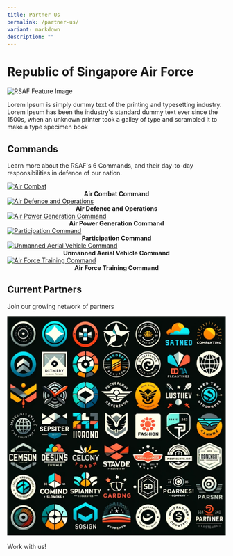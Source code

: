 ```yaml
---
title: Partner Us
permalink: /partner-us/
variant: markdown
description: ""
---
```

<style>.bp-button{text-decoration:none !important;}</style>
<h1>Republic of Singapore Air Force</h1>
<img alt="RSAF Feature Image" src="https://static1.straitstimes.com.sg/s3fs-public/styles/large30x20/public/articles/2021/05/24/yq-rsaf-24052025.jpg?VersionId=Tls5k2P1aPwDf.V.RXmzxGL5oTkQeWas">
<p>
  Lorem Ipsum&nbsp;is simply dummy text of the printing and typesetting
  industry. Lorem Ipsum has been the industry's standard dummy text ever since
  the 1500s, when an unknown printer took a galley of type and scrambled it to
  make a type specimen book
</p>
<h2>Commands</h2>
<p>
  Learn more about the RSAF's 6 Commands, and their day-to-day responsibilities
  in defence of our nation.
</p>
<div class="row">
  <div class="col">
    <div class="card sgds">
      <a href="https://www.mindef.gov.sg/web/portal/rsaf/rsaf-forces/commands/detail/air-combat-command" class="card-link">
        <img src="https://www.mindef.gov.sg/web/wcm/connect/rsaf/f09f28d1-14c2-45a5-9477-527222cae18d/Air-Combat-Command.png?MOD=AJPERES&amp;CACHEID=ROOTWORKSPACE.Z18\_1QK41482L8HD90QOSSLBSG34O4-f09f28d1-14c2-45a5-9477-527222cae18d-mBdlcG7" alt="Air Combat" class="card-img-top">
      </a>
			<br>
      <div style="text-align:center" class="header">
        <b>Air Combat Command</b>
      </div>
    </div>
  </div>
  <div class="col">
    <div class="card sgds">
      <a href="https://www.mindef.gov.sg/web/portal/rsaf/rsaf-forces/commands/detail/air-defence-operations-command" class="card-link">
        <img src="https://www.mindef.gov.sg/web/wcm/connect/rsaf/5d5dc237-1764-4c87-9605-e93ee4cfb2ff/Air-Defence-and-Operations-Command.png?MOD=AJPERES&amp;CACHEID=ROOTWORKSPACE.Z18_1QK41482L8HD90QOSSLBSG34O4-5d5dc237-1764-4c87-9605-e93ee4cfb2ff-mBdlxGg" alt="Air Defence and Operations" class="card-img-top">
      </a>
			<br>
      <div style="text-align:center" class="header">
        <b>Air Defence and Operations</b>
      </div>
    </div>
  </div>
  <div class="col">
    <div class="card sgds">
      <a href="https://www.mindef.gov.sg/web/portal/rsaf/rsaf-forces/commands/detail/air-power-generation-command" class="card-link">
        <img src="https://www.mindef.gov.sg/web/wcm/connect/rsaf/bc8f8cb8-910e-4844-bbc1-2250b042b1cf/Air-Power-Generation-Command.png?MOD=AJPERES&amp;CACHEID=ROOTWORKSPACE.Z18_1QK41482L8HD90QOSSLBSG34O4-bc8f8cb8-910e-4844-bbc1-2250b042b1cf-mBdpYEJ" alt="Air Power Generation Command" class="card-img-top">
      </a>
      <br>
      <div style="text-align:center" class="header">
        <b>Air Power Generation Command</b>
      </div>
    </div>
  </div>
</div>
<div class="row">
  <div class="col">
    <div class="card sgds">
      <a href="https://www.mindef.gov.sg/web/portal/rsaf/rsaf-forces/commands/detail/participation-command" class="card-link">
        <img src="https://www.mindef.gov.sg/web/wcm/connect/rsaf/a0b0322d-7123-414f-b3f0-5419f5374b10/Participation-Command.png?MOD=AJPERES&amp;CACHEID=ROOTWORKSPACE.Z18_1QK41482L8HD90QOSSLBSG34O4-a0b0322d-7123-414f-b3f0-5419f5374b10-mBdrffN" alt="Participation Command" class="card-img-top">
      </a>
			<br>
      <div style="text-align:center" class="header">
         <b>Participation Command</b>
       </div>
      </div>
  </div>
    <div class="col">
      <div class="card sgds">
         <a href="https://www.mindef.gov.sg/web/portal/rsaf/rsaf-forces/commands/detail/unmanned-aerial-vehicle-command" class="card-link">
          <img src="https://www.mindef.gov.sg/web/wcm/connect/rsaf/1c6bad85-9f3f-4296-b35b-338b545bc6f2/UAV-Command.png?MOD=AJPERES&amp;CACHEID=ROOTWORKSPACE.Z18_1QK41482L8HD90QOSSLBSG34O4-1c6bad85-9f3f-4296-b35b-338b545bc6f2-mBdvCZO" alt="Unmanned Aerial Vehicle Command" class="card-img-top">
        </a>
				<br>
        <div style="text-align:center" class="header">
         <b>Unmanned Aerial Vehicle Command</b>
       </div>
      </div>
    </div>
    <div class="col">
      <div class="card sgds">
        <a href="https://www.mindef.gov.sg/web/portal/rsaf/rsaf-forces/commands/detail/air-force-training-command" class="card-link">
          <img src="https://www.mindef.gov.sg/web/wcm/connect/rsaf/f7eb8601-f1dd-4b4a-8ed8-86362076852e/Air-Force-Training-Command.png?MOD=AJPERES&amp;CACHEID=ROOTWORKSPACE.Z18_1QK41482L8HD90QOSSLBSG34O4-f7eb8601-f1dd-4b4a-8ed8-86362076852e-mJ4nEWv" alt="Air Force Training Command" class="card-img-top">
        </a>
				<br>
        <div style="text-align:center" class="header">
         <b>Air Force Training Command</b>
       </div>
      </div>
    </div>
  </div>
  <h2>Current Partners</h2>
  <p>Join our growing network of partners</p>
  <img alt="Partners" src="/images/Placeholder%20test%20images%20/fake%20partners.png">
  <p>
    <a class="bp-button is-primary is-uppercase search-button" href="https://www.mindef.gov.sg/web/portal/rsaf/home/">Work with us!</a>
  </p>